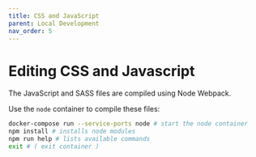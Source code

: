 ```yaml
---
title: CSS and JavaScript
parent: Local Development
nav_order: 5
---
```

# Editing CSS and Javascript

The JavaScript and SASS files are compiled using Node Webpack.

Use the `node` container to compile these files:

```sh
docker-compose run --service-ports node # start the node container
npm install # installs node modules
npm run help # lists available commands
exit # ( exit container )
```
